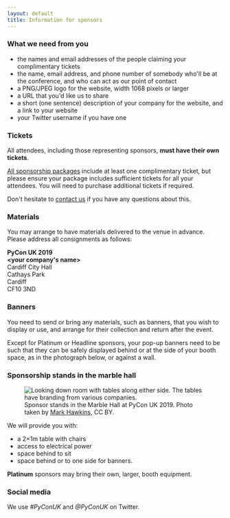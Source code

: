 ```yaml
---
layout: default
title: Information for sponsors
---
```


<div class="box box_red">
  <h3>What we need from you</h3>
  <ul>
    <li>the names and email addresses of the people claiming your complimentary tickets</li>
    <li>the name, email address, and phone number of somebody who'll be at the conference, and who can act as our point of contact</li>
    <li>a PNG/JPEG logo for the website, width 1068 pixels or larger</li>
    <li>a URL that you'd like us to share</li>
    <li>a short (one sentence) description of your company for the website, and a link to your website</li>
    <li>your Twitter username if you have one</li>
  </ul>
</div>

<div class="box box_yellow">
  <h3>Tickets</h3>

  <p>
    All attendees, including those representing sponsors, <strong>must have their own tickets</strong>.
  </p>

  <p>
    <a href="/sponsorship/">All sponsorship packages</a> include at least one complimentary ticket, but please ensure your package includes sufficient tickets for all your attendees. You will need to purchase additional tickets if required.
  </p>

  <p>
    Don't hesitate to <a href="/contact/">contact us</a> if you have any questions about this.
  </p>
</div>

<div class="box box_blue">
  <h3>Materials</h3>

  <p>
    You may arrange to have materials delivered to the venue in advance. Please address all consignments as follows:
  </p>

  <p>
    <strong>PyCon UK 2019</strong><br />
    <strong>&lt;your company's name&gt;</strong><br />
    Cardiff City Hall<br />
    Cathays Park<br />
    Cardiff<br />
    CF10 3ND
  </p>
</div>

<div class="box box_red">
  <h3>Banners</h3>

  <p>
    You need to send or bring any materials, such as banners, that you wish to display or use, and arrange for their collection and return after the event.
  </p>

  <p>
    Except for Platinum or Headline sponsors, your pop-up banners need to be such that they can be safely displayed behind or at the side of your booth space, as in the photograph below, or against a wall.
  </p>
</div>

<div class="box box_yellow">
  <h3>Sponsorship stands in the marble hall</h3>
  <figure>
    <img
      src="/images/sponsors_1x.jpg"
      srcset="/images/sponsors_1x.jpg 1x, /images/sponsors_2x.jpg 2x"
      alt="Looking down room with tables along either side. The tables have branding from various companies.">
    <figcaption>
      Sponsor stands in the Marble Hall at PyCon UK 2019.
      Photo taken by <a href="https://www.flickr.com/photos/184390836@N04/48726548331/in/album-72157710822891673/">Mark Hawkins</a>, CC BY.
    </figcaption>
  </figure>

  <p>
    We will provide you with:
    <ul>
      <li>a 2×1m table with chairs</li>
      <li>access to electrical power</li>
      <li>space behind to sit</li>
      <li>space behind or to one side for banners.</li>
    </ul>
  </p>

  <p>
    <strong>Platinum</strong> sponsors may bring their own, larger, booth equipment.
  </p>
</div>

<div class="box box_red">
  <h3>Social media</h3>
  <p>
    We use <em>#PyConUK</em> and <em>@PyConUK</em> on Twitter.
  </p>
</div>
